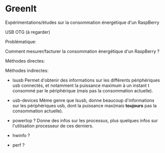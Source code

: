 # GreenIt
Expérimentations/études sur la consommation énergétique d'un RaspBerry

USB OTG (à regarder)

Problématique:

Comment mesurer/facturer la consommation énergétique d'un RaspBerry ?

Méthodes directes:
 

Méthodes indirectes:
* lsusb
Permet d'obtenir des informations sur les différents périphériques usb connectés, et notamment la puissance maximum à un instant t consommé par le périphérique (mais pas la consommation actuelle).

* usb-devices
Même genre que lsusb, donne beaucoup d'informations sur les périphériques usb, dont la puissance max(mais **toujours** pas la consommation actuelle).

* powertop ?
Donne des infos sur les processus, plus quelques infos sur l'utilisation processeur de ces derniers.

* hwinfo ?
* perf ?
